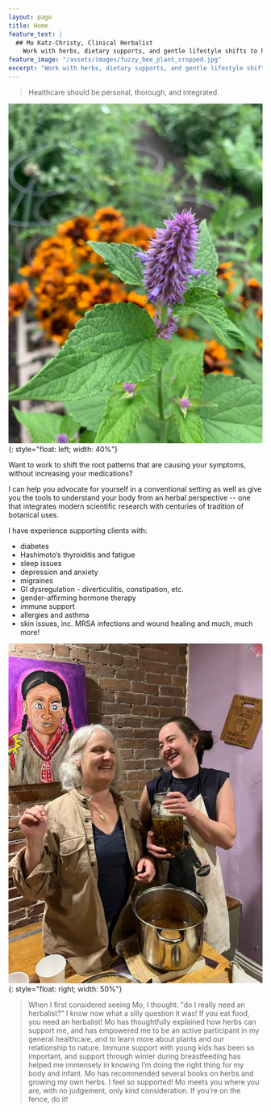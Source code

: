 ```yaml
---
layout: page
title: Home
feature_text: |
  ## Mo Katz-Christy, Clinical Herbalist
    Work with herbs, dietary supports, and gentle lifestyle shifts to help you meet your health goals.
feature_image: "/assets/images/fuzzy_bee_plant_cropped.jpg"
excerpt: "Work with herbs, dietary supports, and gentle lifestyle shifts to help you meet your health goals."
---
```


> Healthcare should be personal, thorough, and integrated.

![](/assets/images/pink_spikey_flower.jpg){: style="float: left; width: 40%"}

Want to work to shift the root patterns that are causing your symptoms, without increasing your medications?

I can help you advocate for yourself in a conventional setting as well as give you the tools to understand your body from an herbal perspective -- one that integrates modern scientific research with centuries of tradition of botanical uses.

I have experience supporting clients with:

- diabetes
- Hashimoto’s thyroiditis and fatigue
- sleep issues
- depression and anxiety
- migraines
- GI dysregulation - diverticulitis, constipation, etc.
- gender-affirming hormone therapy
- immune support
- allergies and asthma
- skin issues, inc. MRSA infections and wound healing and much, much more!

![](/assets/images/mo_and_friend_laugh.jpg){: style="float: right; width: 50%"}

> When I first considered seeing Mo, I thought: "do I really need an
herbalist?” I know now what a silly question it was! If you eat food, you need
an herbalist! Mo has thoughtfully explained how herbs can support me, and has
empowered me to be an active participant in my general healthcare, and to learn
more about plants and our relationship to nature. Immune support with young
kids has been so important, and support through winter during breastfeeding has
helped me immensely in knowing I’m doing the right thing for my body and
infant. Mo has recommended several books on herbs and growing my own herbs.
I feel so supported! Mo meets you where you are, with no judgement, only kind
consideration. If you’re on the fence, do it!
